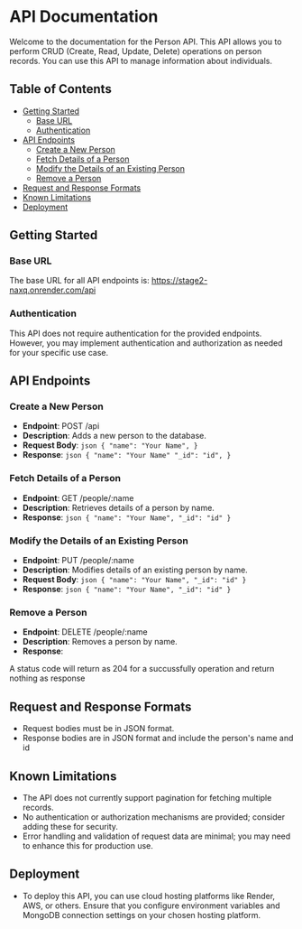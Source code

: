 # API Documentation

Welcome to the documentation for the Person API. This API allows you to perform CRUD (Create, Read, Update, Delete) operations on person records. You can use this API to manage information about individuals.

## Table of Contents

- [Getting Started](#getting-started)
  - [Base URL](#base-url)
  - [Authentication](#authentication)
- [API Endpoints](#api-endpoints)
  - [Create a New Person](#create-a-new-person)
  - [Fetch Details of a Person](#fetch-details-of-a-person)
  - [Modify the Details of an Existing Person](#modify-the-details-of-an-existing-person)
  - [Remove a Person](#remove-a-person)
- [Request and Response Formats](#request-and-response-formats)
- [Known Limitations](#known-limitations)
- [Deployment](#deployment)

## Getting Started

### Base URL

The base URL for all API endpoints is:
https://stage2-naxq.onrender.com/api

### Authentication

This API does not require authentication for the provided endpoints. However, you may implement authentication and authorization as needed for your specific use case.

## API Endpoints

### Create a New Person

- **Endpoint**: POST /api
- **Description**: Adds a new person to the database.
- **Request Body**:
  `json
{
  "name": "Your Name",
}
`
- **Response**:
  `json
{
    "name": "Your Name"
    "_id": "id",
}
`

### Fetch Details of a Person

- **Endpoint**: GET /people/:name
- **Description**: Retrieves details of a person by name.
- **Response**:
  `json
{
    "name": "Your Name",
    "_id": "id"
}
`

### Modify the Details of an Existing Person

- **Endpoint**: PUT /people/:name
- **Description**: Modifies details of an existing person by name.
- **Request Body**:
  `json
{
    "name": "Your Name",
    "_id": "id"
}
`
- **Response**:
  `json
{
    "name": "Your Name",
    "_id": "id"
}
`

### Remove a Person

- **Endpoint**: DELETE /people/:name
- **Description**: Removes a person by name.
- **Response**:

A status code will return as 204 for a succussfully operation and return nothing as response

## Request and Response Formats

- Request bodies must be in JSON format.
- Response bodies are in JSON format and include the person's name and id

## Known Limitations

- The API does not currently support pagination for fetching multiple records.
- No authentication or authorization mechanisms are provided; consider adding these for security.
- Error handling and validation of request data are minimal; you may need to enhance this for production use.

## Deployment

- To deploy this API, you can use cloud hosting platforms like Render, AWS, or others. Ensure that you configure environment variables and MongoDB connection settings on your chosen hosting platform.
